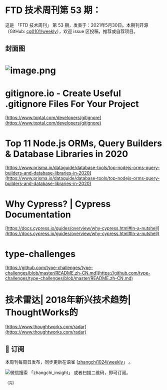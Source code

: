 # FTD 技术周刊第 53 期：
这是 「FTD 技术周刊」 第 53 期，发表于：2021年5月30日。本期刊开源（GitHub: [cg0101/weekly](https://github.com/cg0101/weekly)），欢迎 issue 区投稿，推荐或自荐项目。
## 封面图


# ![image.png](https://cdn.nlark.com/yuque/0/2020/png/132503/1605580771412-3f7cf037-9e3f-4cb2-9e96-fb3410f995fb.png#height=719&id=Du0D0&margin=%5Bobject%20Object%5D&name=image.png&originHeight=719&originWidth=1080&originalType=binary&size=988587&status=done&style=none&width=1080)
# gitignore.io - Create Useful .gitignore Files For Your Project
[https://www.toptal.com/developers/gitignore](https://www.toptal.com/developers/gitignore)
# Top 11 Node.js ORMs, Query Builders & Database Libraries in 2020
[https://www.prisma.io/dataguide/database-tools/top-nodejs-orms-query-builders-and-database-libraries-in-2020](https://www.prisma.io/dataguide/database-tools/top-nodejs-orms-query-builders-and-database-libraries-in-2020)
# Why Cypress? | Cypress Documentation
[https://docs.cypress.io/guides/overview/why-cypress.html#In-a-nutshell](https://docs.cypress.io/guides/overview/why-cypress.html#In-a-nutshell)
# type-challenges
[https://github.com/type-challenges/type-challenges/blob/master/README.zh-CN.md](https://github.com/type-challenges/type-challenges/blob/master/README.zh-CN.md)
# 技术雷达| 2018年新兴技术趋势| ThoughtWorks的
[https://www.thoughtworks.com/radar](https://www.thoughtworks.com/radar)<br />




## 📅 订阅
本周刊每周日发布，同步更新在语雀 [[zhangchi1024/weekly](https://www.yuque.com/zhangchi1024/weekly)」 。


微信搜索 「zhangchi_insight」 或者扫描二维码，即可订阅。
    <img src="https://cdn.nlark.com/yuque/0/2021/jpeg/132503/1640750963398-e8538e9e-6b96-46f7-abff-c93b56bdd377.jpeg?x-oss-process=image%2Fwatermark%2Ctype_d3F5LW1pY3JvaGVp%2Csize_36%2Ctext_5byg6amw%2Ccolor_FFFFFF%2Cshadow_50%2Ct_80%2Cg_se%2Cx_10%2Cy_10%2Fresize%2Cw_426%2Climit_0" style="float:left">
    
    （完）
